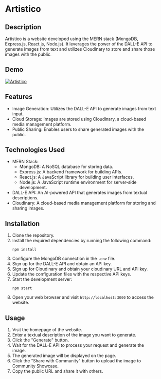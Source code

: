 # Artistico

## Description
Artistico is a website developed using the MERN stack (MongoDB, Express.js, React.js, Node.js). It leverages the power of the DALL-E API to generate images from text and utilizes Cloudinary to store and share those images with the public.

## Demo
[![Artistico](https://img.youtube.com/vi/Xk_pMoodWRM/0.jpg)](https://www.youtube.com/watch?v=Xk_pMoodWRM)

## Features
- Image Generation: Utilizes the DALL-E API to generate images from text input.
- Cloud Storage: Images are stored using Cloudinary, a cloud-based media management platform.
- Public Sharing: Enables users to share generated images with the public.

## Technologies Used
- MERN Stack:
  - MongoDB: A NoSQL database for storing data.
  - Express.js: A backend framework for building APIs.
  - React.js: A JavaScript library for building user interfaces.
  - Node.js: A JavaScript runtime environment for server-side development.
- DALL-E API: An AI-powered API that generates images from textual descriptions.
- Cloudinary: A cloud-based media management platform for storing and sharing images.

## Installation
1. Clone the repository.
2. Install the required dependencies by running the following command:
   ```
   npm install
   ```
3. Configure the MongoDB connection in the `.env` file.
4. Sign up for the DALL-E API and obtain an API key.
5. Sign up for Cloudinary and obtain your cloudinary URL and API key.
6. Update the configuration files with the respective API keys.
7. Start the development server:
   ```
   npm start
   ```
8. Open your web browser and visit `http://localhost:3000` to access the website.

## Usage
1. Visit the homepage of the website.
2. Enter a textual description of the image you want to generate.
3. Click the "Generate" button.
4. Wait for the DALL-E API to process your request and generate the image.
5. The generated image will be displayed on the page.
6. Click the "Share with Community" button to upload the image to Community Showcase.
7. Copy the public URL and share it with others.
